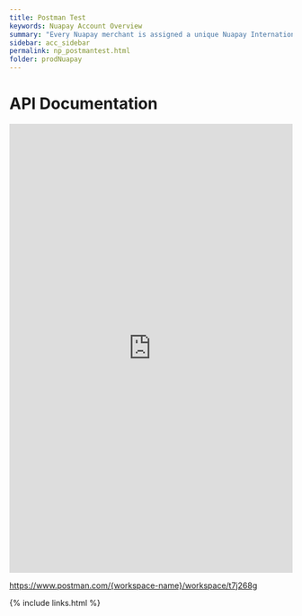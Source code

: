 ```yaml
---
title: Postman Test
keywords: Nuapay Account Overview
summary: "Every Nuapay merchant is assigned a unique Nuapay International Bank Account - Direct Debit settlements are credited to this account; Credit Transfers are debited from this account."
sidebar: acc_sidebar
permalink: np_postmantest.html
folder: prodNuapay
---
```


<h1>API Documentation</h1>

<iframe
  src="https://www.postman.com/nuapayapi/nuapay-api/request/t7j268g/nuapay?action=share&creator=40415785&ctx=documentation"
  width="100%"
  height="800"
  frameborder="0"
></iframe>

https://www.postman.com/{workspace-name}/workspace/t7j268g


{% include links.html %}
